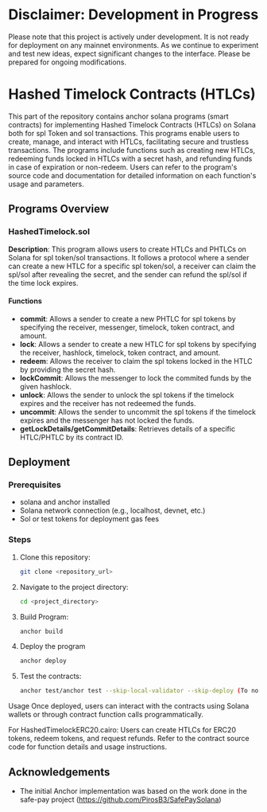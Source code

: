 # Disclaimer: Development in Progress

Please note that this project is actively under development. It is not ready for deployment on any mainnet environments.
As we continue to experiment and test new ideas, expect significant changes to the interface. Please be prepared for ongoing modifications.

# Hashed Timelock Contracts (HTLCs)

This part of the repository contains anchor solana programs (smart contracts) for implementing Hashed Timelock Contracts (HTLCs) on Solana both for spl Token and sol transactions. 
This programs enable users to create, manage, and interact with HTLCs, facilitating secure and trustless transactions. The programs include functions such as creating new HTLCs, redeeming funds locked in HTLCs with a secret hash, and refunding funds in case of expiration or non-redeem. Users can refer to the program's source code and documentation for detailed information on each function's usage and parameters.

## Programs Overview

### HashedTimelock.sol

**Description**: This program allows users to create HTLCs and PHTLCs on Solana for spl token/sol transactions. It follows a protocol where a sender can create a new HTLC for a specific spl token/sol, a receiver can claim the spl/sol after revealing the secret, and the sender can refund the spl/sol if the time lock expires.

#### Functions

- **commit**: Allows a sender to create a new PHTLC for spl tokens by specifying the receiver, messenger, timelock, token contract, and amount.
- **lock**: Allows a sender to create a new HTLC for spl tokens by specifying the receiver, hashlock, timelock, token contract, and amount.
- **redeem**: Allows the receiver to claim the spl tokens locked in the HTLC by providing the secret hash.
- **lockCommit**: Allows the messenger to lock the commited funds by the given hashlock.
- **unlock**: Allows the sender to unlock the spl tokens if the timelock expires and the receiver has not redeemed the funds.
- **uncommit**: Allows the sender to uncommit the spl tokens if the timelock expires and the messenger has not locked the funds.
- **getLockDetails/getCommitDetails**: Retrieves details of a specific HTLC/PHTLC by its contract ID.


## Deployment

### Prerequisites

- solana and anchor installed
- Solana network connection (e.g., localhost, devnet, etc.)
- Sol or test tokens for deployment gas fees

### Steps

1. Clone this repository:

   ```bash
   git clone <repository_url>

2. Navigate to the project directory:

    ```bash
    cd <project_directory>

3. Build Program:

   ```bash
   anchor build
   
4. Deploy the program
    ```bash
    anchor deploy

5. Test the contracts:

    ```bash
    anchor test/anchor test --skip-local-validator --skip-deploy (To not to redploy the program).

Usage
Once deployed, users can interact with the contracts using Solana wallets or through contract function calls programmatically.

For HashedTimelockERC20.cairo: Users can create HTLCs for ERC20 tokens, redeem tokens, and request refunds.
Refer to the contract source code for function details and usage instructions.

## Acknowledgements

- The initial Anchor implementation was based on the work done in the safe-pay project (https://github.com/PirosB3/SafePaySolana)
